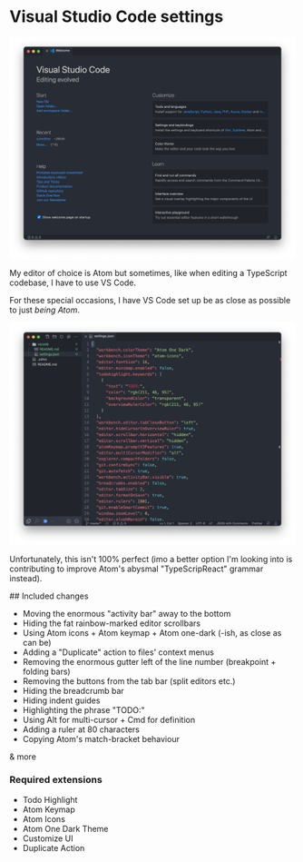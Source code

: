 # Visual Studio Code settings

![](./screenshot1.png)

My editor of choice is Atom but sometimes, like when editing a TypeScript codebase, I have to use VS Code.

For these special occasions, I have VS Code set up be as close as possible to just *being Atom*.

![](./screenshot2.png)

Unfortunately, this isn't 100% perfect (imo a better option I'm looking into is contributing to improve Atom's abysmal "TypeScripReact" grammar instead).

## Included changes

 - Moving the enormous "activity bar" away to the bottom
 - Hiding the fat rainbow-marked editor scrollbars
 - Using Atom icons + Atom keymap + Atom one-dark (-ish, as close as can be)
 - Adding a "Duplicate" action to files' context menus
 - Removing the enormous gutter left of the line number (breakpoint + folding bars)
 - Removing the buttons from the tab bar (split editors etc.)
 - Hiding the breadcrumb bar
 - Hiding indent guides
 - Highlighting the phrase "TODO:"
 - Using Alt for multi-cursor + Cmd for definition
 - Adding a ruler at 80 characters
 - Copying Atom's match-bracket behaviour

& more

### Required extensions

 - Todo Highlight
 - Atom Keymap
 - Atom Icons
 - Atom One Dark Theme
 - Customize UI
 - Duplicate Action
